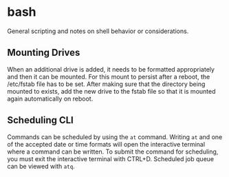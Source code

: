 # bash

General scripting and notes on shell behavior or considerations.

## Mounting Drives

When an additional drive is added, it needs to be formatted appropriately and then it can be mounted. For this mount to persist after a reboot, the /etc/fstab file has to be set. After making sure that the directory being mounted to exists, add the new drive to the fstab file so that it is mounted again automatically on reboot.

## Scheduling CLI

Commands can be scheduled by using the `at` command. Writing `at` and one of the accepted date or time formats will open the interactive terminal where a command can be written. To submit the command for scheduling, you must exit the interactive terminal with CTRL+D. Scheduled job queue can be viewed with `atq`.
